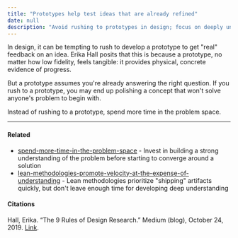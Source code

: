 ```yaml
---
title: "Prototypes help test ideas that are already refined"
date: null
description: "Avoid rushing to prototypes in design; focus on deeply understanding the problem first to ensure solutions truly address user needs and avoid wasting effort on the wrong ideas."
---
```


In design, it can be tempting to rush to develop a prototype to get "real" feedback on an idea. Erika Hall posits that this is because a prototype, no matter how low fidelity, feels tangible: it provides physical, concrete evidence of progress.

But a prototype assumes you're already answering the right question. If you rush to a prototype, you may end up polishing a concept that won't solve anyone's problem to begin with.

Instead of rushing to a prototype, spend more time in the problem space.

---

#### Related

- [spend-more-time-in-the-problem-space]() - Invest in building a strong understanding of the problem before starting to converge around a solution
- [lean-methodologies-promote-velocity-at-the-expense-of-understanding]() - Lean methodologies prioritize "shipping" artifacts quickly, but don't leave enough time for developing deep understanding

#### Citations

Hall, Erika. “The 9 Rules of Design Research.” Medium (blog), October 24, 2019. [Link](https://medium.com/mule-design/the-9-rules-of-design-research-1a273fdd1d3b).
